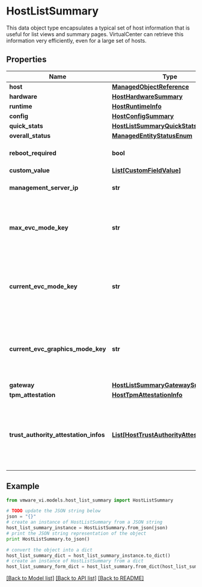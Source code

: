 # HostListSummary

This data object type encapsulates a typical set of host information that is useful for list views and summary pages.  VirtualCenter can retrieve this information very efficiently, even for a large set of hosts. 

## Properties
Name | Type | Description | Notes
------------ | ------------- | ------------- | -------------
**host** | [**ManagedObjectReference**](ManagedObjectReference.md) |  | [optional] 
**hardware** | [**HostHardwareSummary**](HostHardwareSummary.md) |  | [optional] 
**runtime** | [**HostRuntimeInfo**](HostRuntimeInfo.md) |  | [optional] 
**config** | [**HostConfigSummary**](HostConfigSummary.md) |  | 
**quick_stats** | [**HostListSummaryQuickStats**](HostListSummaryQuickStats.md) |  | 
**overall_status** | [**ManagedEntityStatusEnum**](ManagedEntityStatusEnum.md) |  | 
**reboot_required** | **bool** | Indicates whether or not the host requires a reboot due to a configuration change.  | 
**custom_value** | [**List[CustomFieldValue]**](CustomFieldValue.md) | The customized field values.  | [optional] 
**management_server_ip** | **str** | IP address of the VirtualCenter server managing this host, if any.  ***Since:*** VI API 2.5  | [optional] 
**max_evc_mode_key** | **str** | The most capable Enhanced VMotion Compatibility mode supported by the host hardware and software; unset if this host cannot participate in any EVC mode.  See also *Capability.supportedEVCMode*.  ***Since:*** vSphere API 4.0  | [optional] 
**current_evc_mode_key** | **str** | The Enhanced VMotion Compatibility mode that is currently in effect for this host.  If the host is in a cluster where EVC is active, this will match the cluster&#39;s EVC mode; otherwise this will be unset.  See also *Capability.supportedEVCMode*.  ***Since:*** vSphere API 4.0  | [optional] 
**current_evc_graphics_mode_key** | **str** | The Enhanced VMotion Compatibility Graphics mode that is currently in effect for this host.  If the host is in a cluster where EVC is active, this will match the cluster&#39;s EVC Graphics mode; otherwise this will be unset.  See also *Capability.supportedEVCGraphicsMode*.  ***Since:*** vSphere API 7.0.1.0  | [optional] 
**gateway** | [**HostListSummaryGatewaySummary**](HostListSummaryGatewaySummary.md) |  | [optional] 
**tpm_attestation** | [**HostTpmAttestationInfo**](HostTpmAttestationInfo.md) |  | [optional] 
**trust_authority_attestation_infos** | [**List[HostTrustAuthorityAttestationInfo]**](HostTrustAuthorityAttestationInfo.md) | The attestation information for the host as retrieved from any Trust Authority attestation services configured in the host&#39;s parent compute resource.  This field will be set only if there is any Trust Authority attestation service configured for the host&#39;s parent compute resource, and unset otherwise.  ***Since:*** vSphere API 7.0.1.0  | [optional] 

## Example

```python
from vmware_vi.models.host_list_summary import HostListSummary

# TODO update the JSON string below
json = "{}"
# create an instance of HostListSummary from a JSON string
host_list_summary_instance = HostListSummary.from_json(json)
# print the JSON string representation of the object
print HostListSummary.to_json()

# convert the object into a dict
host_list_summary_dict = host_list_summary_instance.to_dict()
# create an instance of HostListSummary from a dict
host_list_summary_form_dict = host_list_summary.from_dict(host_list_summary_dict)
```
[[Back to Model list]](../README.md#documentation-for-models) [[Back to API list]](../README.md#documentation-for-api-endpoints) [[Back to README]](../README.md)


